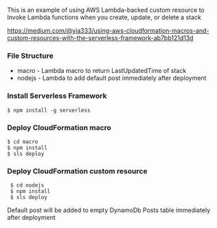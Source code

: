This is an example of using AWS Lambda-backed custom resource to Invoke Lambda functions when you create, update, or delete a stack

https://medium.com/@yia333/using-aws-cloudformation-macros-and-custom-resources-with-the-serverless-framework-ab7bb121d13d

### File Structure

- macro - Lambda macro to return LastUpdatedTime of stack
- nodejs - Lambda to add default post immediately after deployment

### Install Serverless Framework

```
$ npm install -g serverless
```

### Deploy CloudFormation macro

```
$ cd macro
$ npm install
$ sls deploy
```

### Deploy CloudFormation custom resource

```
 $ cd nodejs
 $ npm install
 $ sls deploy
```

Default post will be added to empty DynamoDb Posts table immediately after deployment

